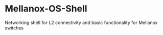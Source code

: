 # Mellanox-OS-Shell
Networking shell for L2 connectivity and basic functionality for Mellanox switches
